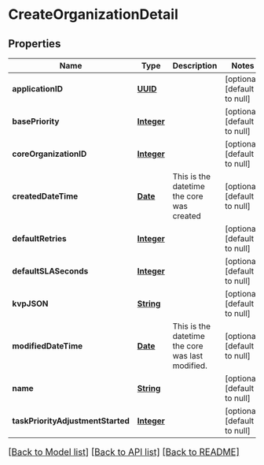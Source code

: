 # CreateOrganizationDetail
## Properties

Name | Type | Description | Notes
------------ | ------------- | ------------- | -------------
**applicationID** | [**UUID**](UUID.md) |  | [optional] [default to null]
**basePriority** | [**Integer**](integer.md) |  | [optional] [default to null]
**coreOrganizationID** | [**Integer**](integer.md) |  | [optional] [default to null]
**createdDateTime** | [**Date**](DateTime.md) | This is the datetime the core was created | [optional] [default to null]
**defaultRetries** | [**Integer**](integer.md) |  | [optional] [default to null]
**defaultSLASeconds** | [**Integer**](integer.md) |  | [optional] [default to null]
**kvpJSON** | [**String**](string.md) |  | [optional] [default to null]
**modifiedDateTime** | [**Date**](DateTime.md) | This is the datetime the core was last modified. | [optional] [default to null]
**name** | [**String**](string.md) |  | [optional] [default to null]
**taskPriorityAdjustmentStarted** | [**Integer**](integer.md) |  | [optional] [default to null]

[[Back to Model list]](../README.md#documentation-for-models) [[Back to API list]](../README.md#documentation-for-api-endpoints) [[Back to README]](../README.md)

<style>
     p, ul, ol, li { font-size: 18px !important;}
</style>


